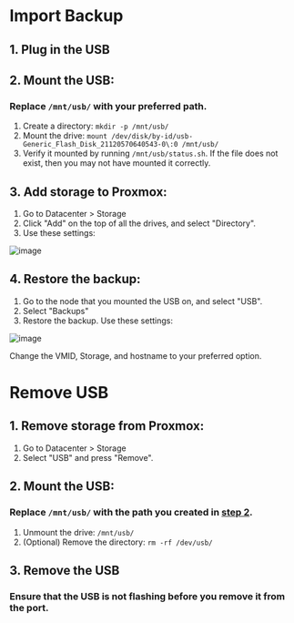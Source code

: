 # Import Backup

## 1. Plug in the USB

## 2. Mount the USB:
### Replace `/mnt/usb/` with your preferred path.
1. Create a directory: `mkdir -p /mnt/usb/`
2. Mount the drive: `mount /dev/disk/by-id/usb-Generic_Flash_Disk_21120570640543-0\:0 /mnt/usb/`
3. Verify it mounted by running `/mnt/usb/status.sh`. If the file does not exist, then you may not have mounted it correctly.

## 3. Add storage to Proxmox:
1. Go to Datacenter > Storage
2. Click "Add" on the top of all the drives, and select "Directory".
3. Use these settings:

![image](https://github.com/user-attachments/assets/ddf02d18-edbd-4feb-ae50-8b140b7ff313)

## 4. Restore the backup:
1. Go to the node that you mounted the USB on, and select "USB".
2. Select "Backups"
3. Restore the backup. Use these settings:

![image](https://github.com/user-attachments/assets/22d33eb9-de37-4c0f-a941-7e608d2b0f7f)

Change the VMID, Storage, and hostname to your preferred option.

# Remove USB

## 1. Remove storage from Proxmox:
1. Go to Datacenter > Storage
2. Select "USB" and press "Remove".

## 2. Mount the USB:
### Replace `/mnt/usb/` with the path you created in [step 2](https://github.com/The-Dark-Mode/Proxmox-USB/blob/main/README.md#2-mount-the-usb).
1. Unmount the drive: `/mnt/usb/`
2. (Optional) Remove the directory: `rm -rf /dev/usb/`

## 3. Remove the USB
### Ensure that the USB is not flashing before you remove it from the port.
